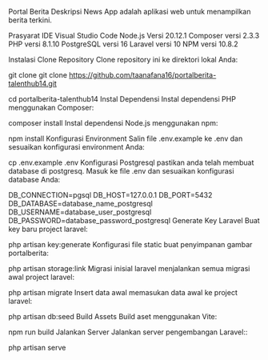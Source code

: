 Portal Berita
Deskripsi
News App adalah aplikasi web untuk menampilkan berita terkini.

Prasyarat
IDE Visual Studio Code
Node.js Versi 20.12.1
Composer versi 2.3.3
PHP versi 8.1.10
PostgreSQL versi 16
Laravel versi 10
NPM versi 10.8.2

Instalasi
Clone Repository
Clone repository ini ke direktori lokal Anda:

git clone git clone https://github.com/taanafana16/portalberita-talenthub14.git

cd portalberita-talenthub14
Instal Dependensi
Instal dependensi PHP menggunakan Composer:

composer install
Instal dependensi Node.js menggunakan npm:

npm install
Konfigurasi Environment
Salin file .env.example ke .env dan sesuaikan konfigurasi environment Anda:

cp .env.example .env
Konfigurasi Postgresql
pastikan anda telah membuat database di postgresq. Masuk ke file .env dan sesuaikan konfigurasi database Anda:

DB_CONNECTION=pgsql
DB_HOST=127.0.0.1
DB_PORT=5432
DB_DATABASE=database_name_postgresql
DB_USERNAME=database_user_postgresql
DB_PASSWORD=database_password_postgresql
Generate Key Laravel
Buat key baru project laravel:

php artisan key:generate
Konfigurasi file static
buat penyimpanan gambar portalberita:

php artisan storage:link
Migrasi inisial laravel
menjalankan semua migrasi awal project laravel:

php artisan migrate
Insert data awal
memasukan data awal ke project laravel:

php artisan db:seed
Build Assets
Build aset menggunakan Vite:

npm run build
Jalankan Server
Jalankan server pengembangan Laravel::

php artisan serve